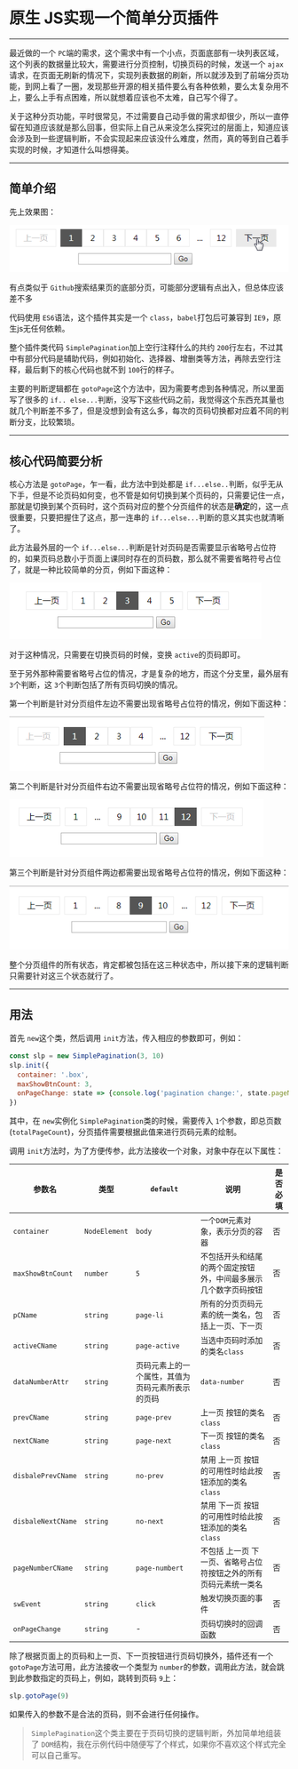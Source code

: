 # 原生 JS实现一个简单分页插件

---

最近做的一个 `PC`端的需求，这个需求中有一个小点，页面底部有一块列表区域，这个列表的数据量比较大，需要进行分页控制，切换页码的时候，发送一个 `ajax`请求，在页面无刷新的情况下，实现列表数据的刷新，所以就涉及到了前端分页功能，到网上看了一圈，发现那些开源的相关插件要么有各种依赖，要么太复杂用不上，要么上手有点困难，所以就想着应该也不太难，自己写个得了。

关于这种分页功能，平时很常见，不过需要自己动手做的需求却很少，所以一直停留在知道应该就是那么回事，但实际上自己从来没怎么探究过的层面上，知道应该会涉及到一些逻辑判断，不会实现起来应该没什么难度，然而，真的等到自己着手实现的时候，才知道什么叫想得美。

---

## 简单介绍

先上效果图：

![pagination](./img/pagination.gif)

有点类似于 `Github`搜索结果页的底部分页，可能部分逻辑有点出入，但总体应该差不多

代码使用 `ES6`语法，这个插件其实是一个 `class`，`babel`打包后可兼容到 `IE9`，原生js无任何依赖。

整个插件类代码 `SimplePagination`加上空行注释什么的共约 `200`行左右，不过其中有部分代码是辅助代码，例如初始化、选择器、增删类等方法，再除去空行注释，最后剩下的核心代码也就不到 `100`行的样子。

主要的判断逻辑都在 `gotoPage`这个方法中，因为需要考虑到各种情况，所以里面写了很多的 `if.. else...`判断，没写下这些代码之前，我觉得这个东西充其量也就几个判断差不多了，但是没想到会有这么多，每次的页码切换都对应着不同的判断分支，比较繁琐。

---
## 核心代码简要分析

核心方法是 `gotoPage`，乍一看，此方法中到处都是 `if...else..`判断，似乎无从下手，但是不论页码如何变，也不管是如何切换到某个页码的，只需要记住一点，那就是切换到某个页码时，这个页码对应的整个分页组件的状态是**确定**的，这一点很重要，只要把握住了这点，那一连串的 `if...else...`判断的意义其实也就清晰了。

此方法最外层的一个 `if...else...`判断是针对页码是否需要显示省略号占位符的，如果页码总数小于页面上课同时存在的页码数，那么就不需要省略符号占位了，就是一种比较简单的分页，例如下面这种：

![simple](./img/1.png)

对于这种情况，只需要在切换页码的时候，变换 `active`的页码即可。

至于另外那种需要省略号占位的情况，才是复杂的地方，而这个分支里，最外层有 `3`个判断，这 `3`个判断包括了所有页码切换的情况。

第一个判断是针对分页组件左边不需要出现省略号占位符的情况，例如下面这种：

![2](./img/2.png)

第二个判断是针对分页组件右边不需要出现省略号占位符的情况，例如下面这种：

![3](./img/3.png)

第三个判断是针对分页组件两边都需要出现省略号占位符的情况，例如下面这种：

![4](./img/4.png)

整个分页组件的所有状态，肯定都被包括在这三种状态中，所以接下来的逻辑判断只需要针对这三个状态就行了。

---

## 用法

首先 `new`这个类，然后调用 `init`方法，传入相应的参数即可，例如：
```js
const slp = new SimplePagination(3, 10)
slp.init({
  container: '.box',
  maxShowBtnCount: 3,
  onPageChange: state => {console.log('pagination change:', state.pageNumber)}
})
```
其中，在 `new`实例化 `SimplePagination`类的时候，需要传入 `1`个参数，即总页数(`totalPageCount`)，分页插件需要根据此值来进行页码元素的绘制。

调用 `init`方法时，为了方便传参，此方法接收一个对象，对象中存在以下属性：

|参数名|类型|`default`|说明|是否必填|
|---|---|---|---|---|
|`container`|`NodeElement`|`body`|一个`DOM`元素对象，表示分页的容器|否|
|`maxShowBtnCount`|`number`|`5`|不包括开头和结尾的两个固定按钮外，中间最多展示几个数字页码按钮|否|
|`pCName`|`string`|`page-li`|所有的分页页码元素的统一类名，包括上一页、下一页|否|
|`activeCName`|`string`|`page-active`|当选中页码时添加的类名`class`|否|
|`dataNumberAttr`|`string`|页码元素上的一个属性，其值为页码元素所表示的页码|`data-number`|否|
|`prevCName`|`string`|`page-prev`|上一页 按钮的类名`class`|否|
|`nextCName`|`string`|`page-next`|下一页 按钮的类名`class`|否|
|`disbalePrevCName`|`string`|`no-prev`|禁用 上一页 按钮的可用性时给此按钮添加的类名`class`|否|
|`disbaleNextCName`|`string`|`no-next`|禁用 下一页 按钮的可用性时给此按钮添加的类名`class`|否|
|`pageNumberCName`|`string`|`page-numbert`|不包括 上一页 下一页、省略号占位符按钮之外的所有页码元素统一类名|否|
|`swEvent`|`string`|`click`|触发切换页面的事件|否|
|`onPageChange`|`string`|-|页码切换时的回调函数|否|

除了根据页面上的页码和上一页、下一页按钮进行页码切换外，插件还有一个 `gotoPage`方法可用，此方法接收一个类型为 `number`的参数，调用此方法，就会跳到此参数指定的页码上，例如，跳转到页码 `9`上：
```js
slp.gotoPage(9)
```

如果传入的参数不是合法的页码，则不会进行任何操作。

>`SimplePagination`这个类主要在于页码切换的逻辑判断，外加简单地组装了 `DOM`结构，我在示例代码中随便写了个样式，如果你不喜欢这个样式完全可以自己重写。